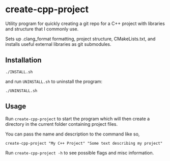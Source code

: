 # create-cpp-project

Utility program for quickly creating a git repo for a C++ project with libraries and structure that I commonly use.

Sets up .clang_format formatting, project structure, CMakeLists.txt, and installs useful external libraries as git submodules.

## Installation

```
./INSTALL.sh
```

and run `UNINSTALL.sh` to uninstall the program:

```
./UNINSTALL.sh
```

## Usage

Run `create-cpp-project` to start the program which will then create a directory in the current folder containing project files.

You can pass the name and description to the command like so,

```
create-cpp-project "My C++ Project" "Some text describing my project"
```

Run `create-cpp-project -h` to see possible flags and misc information.